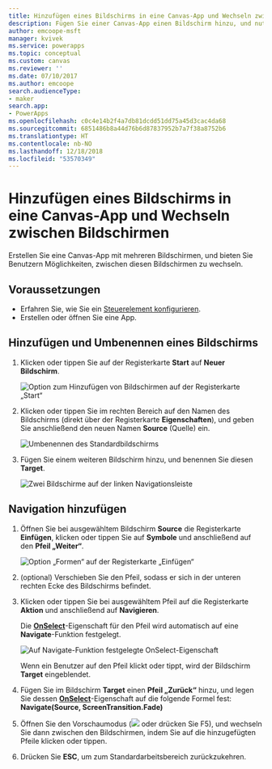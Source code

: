 ```yaml
---
title: Hinzufügen eines Bildschirms in eine Canvas-App und Wechseln zwischen Bildschirmen | Microsoft-Dokumentation
description: Fügen Sie einer Canvas-App einen Bildschirm hinzu, und nutzen Sie die Weiter- und Zurück-Pfeile, um in PowerApps zwischen Bildschirmen zu wechseln
author: emcoope-msft
manager: kvivek
ms.service: powerapps
ms.topic: conceptual
ms.custom: canvas
ms.reviewer: ''
ms.date: 07/10/2017
ms.author: emcoope
search.audienceType:
- maker
search.app:
- PowerApps
ms.openlocfilehash: c0c4e14b2f4a7db81dcdd51dd75a45d3cac4da68
ms.sourcegitcommit: 6851486b8a44d76b6d87837952b7a7f38a8752b6
ms.translationtype: HT
ms.contentlocale: nb-NO
ms.lasthandoff: 12/18/2018
ms.locfileid: "53570349"
---
```

# <a name="add-a-screen-to-a-canvas-app-and-navigate-between-screens"></a>Hinzufügen eines Bildschirms in eine Canvas-App und Wechseln zwischen Bildschirmen

Erstellen Sie eine Canvas-App mit mehreren Bildschirmen, und bieten Sie Benutzern Möglichkeiten, zwischen diesen Bildschirmen zu wechseln.

## <a name="prerequisites"></a>Voraussetzungen

* Erfahren Sie, wie Sie ein [Steuerelement konfigurieren](add-configure-controls.md).
* Erstellen oder öffnen Sie eine App.

## <a name="add-and-rename-a-screen"></a>Hinzufügen und Umbenennen eines Bildschirms

1. Klicken oder tippen Sie auf der Registerkarte **Start** auf **Neuer Bildschirm**.

    ![Option zum Hinzufügen von Bildschirmen auf der Registerkarte „Start“](./media/add-screen-context-variables/add-screen.png)

2. Klicken oder tippen Sie im rechten Bereich auf den Namen des Bildschirms (direkt über der Registerkarte **Eigenschaften**), und geben Sie anschließend den neuen Namen **Source** (Quelle) ein.

    ![Umbenennen des Standardbildschirms](./media/add-screen-context-variables/name-source-screen.png)

3. Fügen Sie einem weiteren Bildschirm hinzu, und benennen Sie diesen **Target**.

    ![Zwei Bildschirme auf der linken Navigationsleiste](./media/add-screen-context-variables/two-screens-in-nav.png)

## <a name="add-navigation"></a>Navigation hinzufügen
1. Öffnen Sie bei ausgewähltem Bildschirm **Source** die Registerkarte **Einfügen**, klicken oder tippen Sie auf **Symbole** und anschließend auf den **Pfeil „Weiter“**.  

    ![Option „Formen“ auf der Registerkarte „Einfügen“](./media/add-screen-context-variables/add-next-arrow.png)

2. (optional) Verschieben Sie den Pfeil, sodass er sich in der unteren rechten Ecke des Bildschirms befindet.

3. Klicken oder tippen Sie bei ausgewähltem Pfeil auf die Registerkarte **Aktion** und anschließend auf **Navigieren**.

    Die **[OnSelect](controls/properties-core.md)**-Eigenschaft für den Pfeil wird automatisch auf eine **Navigate**-Funktion festgelegt.  

    ![Auf Navigate-Funktion festgelegte OnSelect-Eigenschaft](./media/add-screen-context-variables/onselect-default.png)

    Wenn ein Benutzer auf den Pfeil klickt oder tippt, wird der Bildschirm **Target** eingeblendet.

4. Fügen Sie im Bildschirm **Target** einen **Pfeil „Zurück“** hinzu, und legen Sie dessen **[OnSelect](controls/properties-core.md)**-Eigenschaft auf die folgende Formel fest:
   <br>**Navigate(Source, ScreenTransition.Fade)**

5. Öffnen Sie den Vorschaumodus (![](./media/add-screen-context-variables/preview.png) oder drücken Sie F5), und wechseln Sie dann zwischen den Bildschirmen, indem Sie auf die hinzugefügten Pfeile klicken oder tippen.

6. Drücken Sie **ESC**, um zum Standardarbeitsbereich zurückzukehren.
